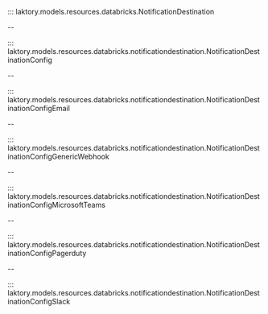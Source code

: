 ::: laktory.models.resources.databricks.NotificationDestination

--

::: laktory.models.resources.databricks.notificationdestination.NotificationDestinationConfig

--

::: laktory.models.resources.databricks.notificationdestination.NotificationDestinationConfigEmail

--

::: laktory.models.resources.databricks.notificationdestination.NotificationDestinationConfigGenericWebhook

--

::: laktory.models.resources.databricks.notificationdestination.NotificationDestinationConfigMicrosoftTeams

--

::: laktory.models.resources.databricks.notificationdestination.NotificationDestinationConfigPagerduty

--

::: laktory.models.resources.databricks.notificationdestination.NotificationDestinationConfigSlack
